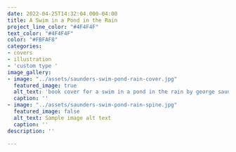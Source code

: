 ```yaml
---
date: 2022-04-25T14:32:04.000-04:00
title: A Swim in a Pond in the Rain
project_line_color: "#4F4F4F"
text_color: "#4F4F4F"
color: "#FBFAF8"
categories:
- covers
- illustration
- 'custom type '
image_gallery:
- image: "../assets/saunders-swim-pond-rain-cover.jpg"
  featured_image: true
  alt_text: 'book cover for a swim in a pond in the rain by george saunders '
  caption: ''
- image: "../assets/saunders-swim-pond-rain-spine.jpg"
  featured_image: false
  alt_text: Sample image alt text
  caption: ''
description: ''

---
```

